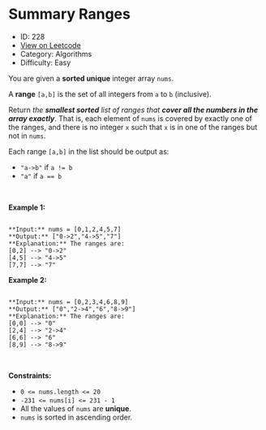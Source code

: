 # Summary Ranges
* ID: 228
* [View on Leetcode](https://leetcode.com/problems/summary-ranges)
* Category: Algorithms
* Difficulty: Easy

You are given a **sorted unique** integer array `nums`.


A **range** `[a,b]` is the set of all integers from `a` to `b` (inclusive).


Return *the **smallest sorted** list of ranges that **cover all the numbers in the array exactly***. That is, each element of `nums` is covered by exactly one of the ranges, and there is no integer `x` such that `x` is in one of the ranges but not in `nums`.


Each range `[a,b]` in the list should be output as:


* `"a->b"` if `a != b`
* `"a"` if `a == b`


 


**Example 1:**



```

**Input:** nums = [0,1,2,4,5,7]
**Output:** ["0->2","4->5","7"]
**Explanation:** The ranges are:
[0,2] --> "0->2"
[4,5] --> "4->5"
[7,7] --> "7"

```

**Example 2:**



```

**Input:** nums = [0,2,3,4,6,8,9]
**Output:** ["0","2->4","6","8->9"]
**Explanation:** The ranges are:
[0,0] --> "0"
[2,4] --> "2->4"
[6,6] --> "6"
[8,9] --> "8->9"

```

 


**Constraints:**


* `0 <= nums.length <= 20`
* `-231 <= nums[i] <= 231 - 1`
* All the values of `nums` are **unique**.
* `nums` is sorted in ascending order.


